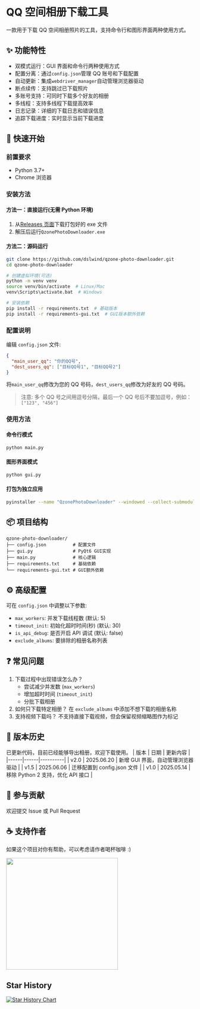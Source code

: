 # QQ 空间相册下载工具

一款用于下载 QQ 空间相册照片的工具，支持命令行和图形界面两种使用方式。

## ✨ 功能特性

- 双模式运行：GUI 界面和命令行两种使用方式
- 配置分离：通过`config.json`管理 QQ 账号和下载配置
- 自动更新：集成`webdriver_manager`自动管理浏览器驱动
- 断点续传：支持跳过已下载照片
- 多账号支持：可同时下载多个好友的相册
- 多线程：支持多线程下载提高效率
- 日志记录：详细的下载日志和错误信息
- 追踪下载进度：实时显示当前下载进度

## 🚀 快速开始

### 前置要求

- Python 3.7+
- Chrome 浏览器

### 安装方法

#### 方法一：直接运行(无需 Python 环境)

1. 从[Releases 页面](https://github.com/dslwind/qzone-photo-downloader/releases)下载打包好的 exe 文件
2. 解压后运行`QzonePhotoDownloader.exe`

#### 方法二：源码运行

```bash
git clone https://github.com/dslwind/qzone-photo-downloader.git
cd qzone-photo-downloader

# 创建虚拟环境(可选)
python -m venv venv
source venv/bin/activate  # Linux/Mac
venv\Scripts\activate.bat  # Windows

# 安装依赖
pip install -r requirements.txt  # 基础版本
pip install -r requirements-gui.txt  # GUI版本额外依赖
```

### 配置说明

编辑 `config.json` 文件:

```json
{
  "main_user_qq": "你的QQ号",
  "dest_users_qq": ["目标QQ号1", "目标QQ号2"]
}
```

将`main_user_qq`修改为您的 QQ 号码，`dest_users_qq`修改为好友的 QQ 号码。

> 注意: 多个 QQ 号之间用逗号分隔，最后一个 QQ 号后不要加逗号，例如：`["123", "456"]`

### 使用方法

#### 命令行模式

```bash
python main.py
```

#### 图形界面模式

```bash
python gui.py
```

#### 打包为独立应用

```bash
pyinstaller --name "QzonePhotoDownloader" --windowed --collect-submodules PyQt6 --hidden-import PyQt6.Qt gui.py
```

## 📦 项目结构

```
qzone-photo-downloader/
├── config.json          # 配置文件
├── gui.py               # PyQt6 GUI实现
├── main.py              # 核心逻辑
├── requirements.txt     # 基础依赖
└── requirements-gui.txt # GUI额外依赖
```

## ⚙️ 高级配置

可在 `config.json` 中调整以下参数:

- `max_workers`: 并发下载线程数 (默认: 5)
- `timeout_init`: 初始化超时时间(秒) (默认: 30)
- `is_api_debug`: 是否开启 API 调试 (默认: false)
- `exclude_albums`: 要排除的相册名称列表

## ❓ 常见问题

1. 下载过程中出现错误怎么办？
   - 尝试减少并发数 (`max_workers`)
   - 增加超时时间 (`timeout_init`)
   - 分批下载相册
1. 如何只下载特定相册？
   在 `exclude_albums` 中添加不想下载的相册名称
1. 支持视频下载吗？
   不支持直接下载视频，但会保留视频缩略图作为标记

## 📜 版本历史

已更新代码，目前已经能够导出相册，欢迎下载使用。
| 版本 | 日期 | 更新内容 |
|------|------|----------|
| v2.0 | 2025.06.20 | 新增 GUI 界面，自动管理浏览器驱动 |
| v1.5 | 2025.06.06 | 迁移配置到 config.json 文件 |
| v1.0 | 2025.05.14 | 移除 Python 2 支持，优化 API 接口 |

## 🤝 参与贡献

欢迎提交 Issue 或 Pull Request

## ☕ 支持作者

如果这个项目对你有帮助，可以考虑请作者喝杯咖啡 :)

<img src="https://cdn.jsdelivr.net/gh/dslwind/CDN/images/mm_reward_qrcode.png" width=300/>

## Star History

[![Star History Chart](https://api.star-history.com/svg?repos=dslwind/qzone-photo-downloader&type=Date)](https://www.star-history.com/#dslwind/qzone-photo-downloader&Date)
